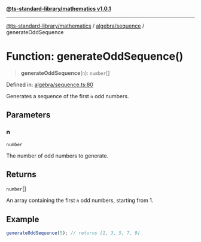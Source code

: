 [**@ts-standard-library/mathematics v1.0.1**](../../../README.md)

***

[@ts-standard-library/mathematics](../../../README.md) / [algebra/sequence](../README.md) / generateOddSequence

# Function: generateOddSequence()

> **generateOddSequence**(`n`): `number`[]

Defined in: [algebra/sequence.ts:80](https://github.com/gabaudette/ts-stdlib/blob/7333da76bc775fbabd0907ad8519b912cfc2fe26/packages/mathematics/src/algebra/sequence.ts#L80)

Generates a sequence of the first `n` odd numbers.

## Parameters

### n

`number`

The number of odd numbers to generate.

## Returns

`number`[]

An array containing the first `n` odd numbers, starting from 1.

## Example

```typescript
generateOddSequence(5); // returns [1, 3, 5, 7, 9]
```
